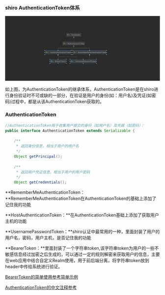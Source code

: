 ### shiro AuthenticationToken体系

![03e91e13e89d4b0f31b1dd0bea908f3](.\pic\03e91e13e89d4b0f31b1dd0bea908f3.png)

如上图，为AuthenticationToken的继承体系，AuthenticationToken是在shiro进行身份验证时不可或缺的一部分，在验证是用户的身份(如：用户名)及凭证(如密码)过程中，都是从该AuthenticationToken获取的。

### AuthenticationToken

```java
//AuthenticationToken用于收集用户提交的身份（如用户名）及凭据（如密码）：
public interface AuthenticationToken extends Serializable {

    /**
     * 返回身份信息，相当于用户的用户名
     */
    Object getPrincipal();

    /**
     * 返回用户凭证信息，相当于用户的用户密码
     */
    Object getCredentials();
```

**RememberMeAuthenticationToken：**RememberMeAuthenticationToken在AuthenticationToken的基础上添加了记住我的功能

**HostAuthenticationToken：**在AuthenticationToken基础上添加了获取用户主机的功能

**UsernamePasswordToken：**shiro认证中最常用的一种，里面封装了用户的用户名，密码，用户主机，是否记住我的功能

**BearerToken：**里面封装了一个字符串token,该字符串token为用户的一些不敏感信息经过加密之后生成的，可以通过一定的规则解密来获取用户的信息，主要在web应用中结合自定义Realm使用，用于前后端分离，将字符串token放到header中传给系统进行验证。

[BearerToken的简单使用参考简单示例](https://github.com/albert-liu435/rookie-springboot-shiro/blob/main/rookie-shiro-demo/src/main/java/com/rookie/bigdata/CustomBearerToken.java)

[AuthenticationToken的中文注释参考](https://github.com/albert-liu435/shiro-root-1.7.1)

